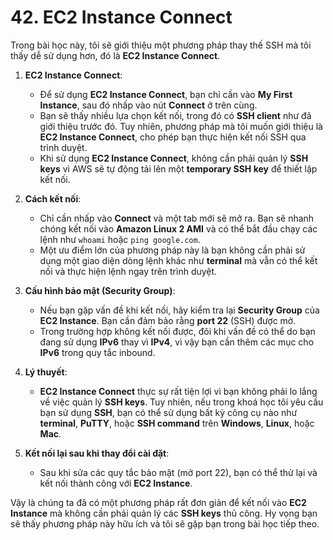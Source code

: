 # 42. EC2 Instance Connect
Trong bài học này, tôi sẽ giới thiệu một phương pháp thay thế SSH mà tôi thấy dễ sử dụng hơn, đó là **EC2 Instance Connect**.

1. **EC2 Instance Connect**:

   * Để sử dụng **EC2 Instance Connect**, bạn chỉ cần vào **My First Instance**, sau đó nhấp vào nút **Connect** ở trên cùng.
   * Bạn sẽ thấy nhiều lựa chọn kết nối, trong đó có **SSH client** như đã giới thiệu trước đó. Tuy nhiên, phương pháp mà tôi muốn giới thiệu là **EC2 Instance Connect**, cho phép bạn thực hiện kết nối SSH qua trình duyệt.
   * Khi sử dụng **EC2 Instance Connect**, không cần phải quản lý **SSH keys** vì AWS sẽ tự động tải lên một **temporary SSH key** để thiết lập kết nối.

2. **Cách kết nối**:

   * Chỉ cần nhấp vào **Connect** và một tab mới sẽ mở ra. Bạn sẽ nhanh chóng kết nối vào **Amazon Linux 2 AMI** và có thể bắt đầu chạy các lệnh như `whoami` hoặc `ping google.com`.
   * Một ưu điểm lớn của phương pháp này là bạn không cần phải sử dụng một giao diện dòng lệnh khác như **terminal** mà vẫn có thể kết nối và thực hiện lệnh ngay trên trình duyệt.

3. **Cấu hình bảo mật (Security Group)**:

   * Nếu bạn gặp vấn đề khi kết nối, hãy kiểm tra lại **Security Group** của **EC2 Instance**. Bạn cần đảm bảo rằng **port 22** (SSH) được mở.
   * Trong trường hợp không kết nối được, đôi khi vấn đề có thể do bạn đang sử dụng **IPv6** thay vì **IPv4**, vì vậy bạn cần thêm các mục cho **IPv6** trong quy tắc inbound.

4. **Lý thuyết**:

   * **EC2 Instance Connect** thực sự rất tiện lợi vì bạn không phải lo lắng về việc quản lý **SSH keys**. Tuy nhiên, nếu trong khoá học tôi yêu cầu bạn sử dụng **SSH**, bạn có thể sử dụng bất kỳ công cụ nào như **terminal**, **PuTTY**, hoặc **SSH command** trên **Windows**, **Linux**, hoặc **Mac**.

5. **Kết nối lại sau khi thay đổi cài đặt**:

   * Sau khi sửa các quy tắc bảo mật (mở port 22), bạn có thể thử lại và kết nối thành công với **EC2 Instance**.

Vậy là chúng ta đã có một phương pháp rất đơn giản để kết nối vào **EC2 Instance** mà không cần phải quản lý các **SSH keys** thủ công. Hy vọng bạn sẽ thấy phương pháp này hữu ích và tôi sẽ gặp bạn trong bài học tiếp theo.
